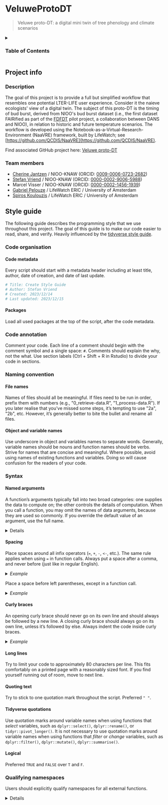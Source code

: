 # VeluweProtoDT
> Veluwe proto-DT: a digital mini twin of tree phenology and climate scenarios

<details>
<summary><h3>Table of Contents</h3></summary>

  - [Project info](#project-info)
    - [Description](#description)  
    - [Team members](#team-members)
  - [Style guide](#style-guide)
    - [Code metadata](#code-metadata)
    - [Code annotation](#annotation) 
    - [Naming convention](#naming) 
    - [Syntax](#syntax)
    - [Qualifying namespaces](#namespace)
</details>

## Project info <a name="project-info"/>

### Description <a name="description"/>
The goal of this project is to provide a full but simplified workflow that resembles one potential LTER-LIFE user experience. Consider it the naieve ecologists' view of a digital twin. The subject of this proto-DT is the timing of bud burst, derived from NIOO's bud burst dataset (i.e., the first dataset FAIRified as part of the [FDFDT](https://github.com/LTER-LIFE/FDFDT) pilot project, a collaboration between DANS and NIOO), in relation to historic and future temperature scenarios. The workflow is developed using the Notebook-as-a-Virtual-Research-Environment (NaaVRE) framework, built by LifeWatch; see [https://github.com/QCDIS/NaaVRE](https://github.com/QCDIS/NaaVRE).

Find associated GitHub project here: [Veluwe proto-DT](https://github.com/orgs/LTER-LIFE/projects/3)

### Team members <a name="team-members"/>
- [Cherine Jantzen](https://github.com/CherineJ) / NIOO-KNAW (ORCID: [0009-0006-0723-2682](https://orcid.org/0009-0006-0723-2682))
- [Stefan Vriend](https://github.com/StefanVriend) / NIOO-KNAW (ORCID: [0000-0002-9006-5988](http://orcid.org/0000-0002-9006-5988))
- Marcel Visser / NIOO-KNAW (ORCID: [0000-0002-1456-1939](http://orcid.org/0000-0002-1456-1939))
- [Gabriel Pelouze](https://github.com/gpelouze) / LifeWatch ERIC / University of Amsterdam
- [Spiros Koulouzis](https://github.com/skoulouzis) / LifeWatch ERIC / University of Amsterdam

## Style guide <a name="style-guide">
The following guide describes the programming style that we use throughout this project. The goal of this guide is to make our code easier to read, share, and verify. Heavily influenced by the [tidyverse style guide](https://style.tidyverse.org/index.html).

### Code organisation <a name="code-organisation"/>

#### Code metadata 
Every script should start with a metadata header including at least title, author, date of creation, and date of last update.
```r
# Title: Create Style Guide
# Author: Stefan Vriend
# Created: 2023/12/14
# Last updated: 2023/12/15
```
#### Packages
Load all used packages at the top of the script, after the code metadata.

### Code annotation <a name="annotation"/>
Comment your code. Each line of a comment should begin with the comment symbol and a single space: `#`. Comments should explain the why, not the what.
Use section labels (Ctrl + Shift + R in Rstudio) to divide your code in sections.

### Naming convention  <a name="naming"/>

#### File names
Names of files should all be meaningful. If files need to be run in order, prefix them with numbers (e.g., "0_retrieve-data.R", "1_process-data.R"). If you later realise that you’ve missed some steps, it’s tempting to use "2a", "2b", etc. However, it’s generally better to bite the bullet and rename all files.

#### Object and variable names
Use underscore in object and variables names to separate words. Generally, variable names should be nouns and function names should be verbs. Strive for names that are concise and meaningful.
Where possible, avoid using names of existing functions and variables. Doing so will cause confusion for the readers of your code.

### Syntax <a name="syntax"/>

#### Named arguments
A function’s arguments typically fall into two broad categories: one supplies the data to compute on; the other controls the details of computation. When you call a function, you may omit the names of data arguments, because they are used so commonly. If you override the default value of an argument, use the full name.
<details>
  <summary><i>Example</i></summary>

  ```r
  # Preferred
  mean(1:10, na.rm = TRUE)
  mean(x = 1:10, na.rm = TRUE)

  # Not preferred
  mean(x = 1:10, , FALSE)
  ```
</details>


#### Spacing
Place spaces around all infix operators (`=`, `+`, `-`, `<-`, etc.). The same rule applies when using `=` in function calls. Always put a space after a comma, and never before (just like in regular English).
<details>
  <summary><i>Example</i></summary>

  ```r
  average <- mean(length + width / 2, na.rm = TRUE)
  ```
</details>

Place a space before left parentheses, except in a function call.
<details>
  <summary><i>Example</i></summary>
  
  ```r
  if (debug == TRUE) do(x)
  plot(x, y)
  ```
</details>

#### Curly braces
An opening curly brace should never go on its own line and should always be followed by a new line. A closing curly brace should always go on its own line, unless it’s followed by else. Always indent the code inside curly braces.
<details>
  <summary><i>Example</i></summary>
  
  ```r
  if (y == 0) {
    log(x)
  } else {
    y ^ x
  }
  ```
</details>

#### Long lines
Try to limit your code to approximately 80 characters per line. This fits comfortably on a printed page with a reasonably sized font. 
If you find yourself running out of room, move to next line.

#### Quoting text
Try to stick to one quotation mark throughout the script. Preferred `" "`.

#### Tidyverse quotations
Use quotation marks around variable names when using functions that _select_ variables, such as `dplyr::select()`, `dplyr::rename()`, or `tidyr::pivot_longer()`.
It is not necessary to use quotation marks around variable names when using functions that _filter_ or _change_ variables, such as `dplyr::filter()`, `dplyr::mutate()`, `dplyr::summarise()`.

#### Logical
Preferred `TRUE` and `FALSE` over `T` and `F`.

### Qualifying namespaces <a name="namespace"/>
Users should explicitly qualify namespaces for all external functions.
<details>
  <summary><i>Example</i></summary>
  
  ``` r
  dplyr::mutate()
  ```
</details>
